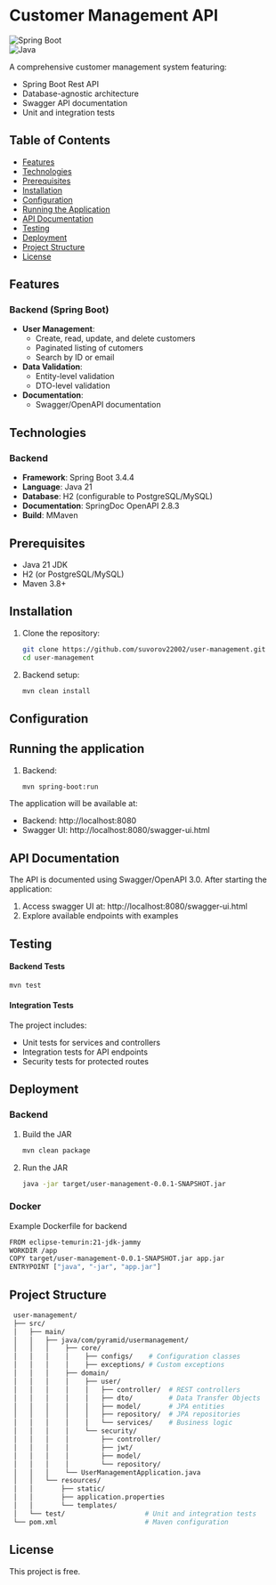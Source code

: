 # Customer Management API

![Spring Boot](https://img.shields.io/badge/Spring_Boot-3.4.4-green.svg)  
![Java](https://img.shields.io/badge/Java-21-blue.svg)  

A comprehensive customer management system featuring:
- Spring Boot Rest API
- Database-agnostic architecture
- Swagger API documentation
- Unit and integration tests

## Table of Contents

- [Features](#features)
- [Technologies](#technologies)
- [Prerequisites](#prerequisites)
- [Installation](#installation)
- [Configuration](#configuration)
- [Running the Application](#running-the-application)
- [API Documentation](#api-documentation)
- [Testing](#testing)
- [Deployment](#deployment)
- [Project Structure](#project-structure)
- [License](#license)

## Features

### Backend (Spring Boot)
- **User Management**:
  - Create, read, update, and delete customers
  - Paginated listing of cutomers
  - Search by ID or email
- **Data Validation**:
  - Entity-level validation
  - DTO-level validation
- **Documentation**:
  - Swagger/OpenAPI documentation

## Technologies

### Backend
- **Framework**: Spring Boot 3.4.4
- **Language**: Java 21
- **Database**: H2 (configurable to PostgreSQL/MySQL)
- **Documentation**: SpringDoc OpenAPI 2.8.3
- **Build**: MMaven

## Prerequisites

- Java 21 JDK
- H2 (or PostgreSQL/MySQL)
- Maven 3.8+

## Installation

1. Clone the repository:
   ```bash
   git clone https://github.com/suvorov22002/user-management.git
   cd user-management  
   
2. Backend setup:
   ```bash
   mvn clean install  

## Configuration

## Running the application

1. Backend:
   ```bash
   mvn spring-boot:run
The application will be available at:
* Backend: http://localhost:8080
* Swagger UI: http://localhost:8080/swagger-ui.html

## API Documentation
The API is documented using Swagger/OpenAPI 3.0. After starting the application:  
1. Access swagger UI at: http://localhost:8080/swagger-ui.html  
2. Explore available endpoints with examples

## Testing

#### Backend Tests
   ```bash
   mvn test
   ```

#### Integration Tests
The project includes:
* Unit tests for services and controllers
* Integration tests for API endpoints
* Security tests for protected routes

## Deployment

### Backend
1. Build the JAR
   ```bash
   mvn clean package
2. Run the JAR
   ```bash
   java -jar target/user-management-0.0.1-SNAPSHOT.jar

### Docker
Example Dockerfile for backend
   ```bash
   FROM eclipse-temurin:21-jdk-jammy
   WORKDIR /app
   COPY target/user-management-0.0.1-SNAPSHOT.jar app.jar
   ENTRYPOINT ["java", "-jar", "app.jar"]
   ```

## Project Structure
   ```bash
    user-management/
    ├── src/
    │   ├── main/
    │   │   ├── java/com/pyramid/usermanagement/
    │   │   │    ├── core/
    │   │   │    │    ├── configs/    # Configuration classes
    │   │   │    │    ├── exceptions/ # Custom exceptions
    │   │   │    ├── domain/
    │   │   │    │    ├── user/
    │   │   │    │    │   ├── controller/  # REST controllers
    │   │   │    │    │   ├── dto/         # Data Transfer Objects
    │   │   │    │    │   ├── model/       # JPA entities
    │   │   │    │    │   ├── repository/  # JPA repositories       
    │   │   │    │    │   └── services/    # Business logic
    │   │   │    │    └── security/
    │   │   │    │        ├── controller/
    │   │   │    │        ├── jwt/
    │   │   │    │        ├── model/
    │   │   │    │        └── repository/
    │   │   │    └── UserManagementApplication.java
    │   │   └── resources/
    │   │       ├── static/ 
    │   │       ├── application.properties
    │   │       └── templates/
    │   └── test/                    # Unit and integration tests
    └── pom.xml                      # Maven configuration
   ```

## License
This project is free.




